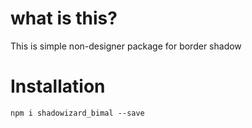 # what is this?

This is simple non-designer package for border shadow

# Installation 

`npm i shadowizard_bimal --save`

